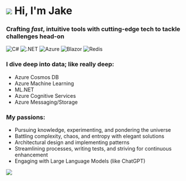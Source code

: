 # ![](https://user-images.githubusercontent.com/4441470/224455560-91ed3ee7-f510-4041-a8d2-3fc093025112.png) Hi, I'm Jake 
### Crafting *fast*, intuitive tools with cutting-edge tech to tackle challenges head-on

![C#](https://img.shields.io/badge/c%23-%23239120.svg?style=for-the-badge&logo=c-sharp&logoColor=white)
![.NET](https://img.shields.io/badge/.NET-5C2D91?style=for-the-badge&logo=.net&logoColor=white)
![Azure](https://img.shields.io/badge/microsoft%20azure-0089D6?style=for-the-badge&logo=microsoft-azure&logoColor=white)
![Blazor](https://img.shields.io/badge/blazor-%235C2D91.svg?style=for-the-badge&logo=blazor&logoColor=white)
![Redis](https://img.shields.io/badge/redis-%23DD0031.svg?style=for-the-badge&logo=redis&logoColor=white)

### I dive deep into data; like really deep:
- Azure Cosmos DB
- Azure Machine Learning
- ML.NET
- Azure Cognitive Services
- Azure Messaging/Storage

### My passions:
- Pursuing knowledge, experimenting, and pondering the universe
- Battling complexity, chaos, and entropy with elegant solutions
- Architectural design and implementing patterns
- Streamlining processes, writing tests, and striving for continuous enhancement
- Engaging with Large Language Models (like ChatGPT)

![](https://hit.yhype.me/github/profile?user_id=4441470)
